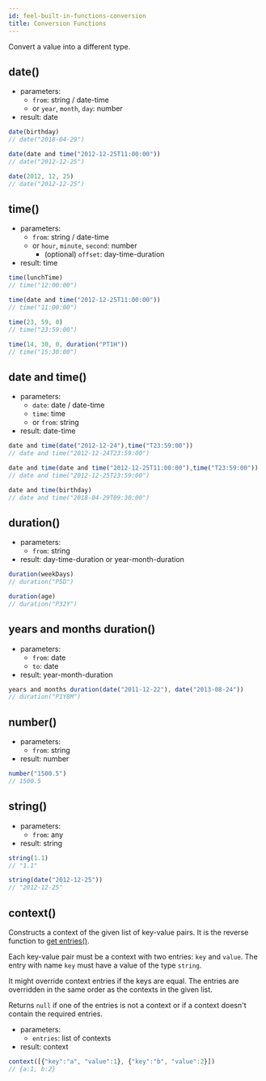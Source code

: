 ```yaml
---
id: feel-built-in-functions-conversion
title: Conversion Functions
---
```


Convert a value into a different type.

## date()

* parameters:
  * `from`: string / date-time
  * or `year`, `month`, `day`: number 
* result: date

```js
date(birthday) 
// date("2018-04-29")

date(date and time("2012-12-25T11:00:00"))
// date("2012-12-25")

date(2012, 12, 25)
// date("2012-12-25")
```

## time()

* parameters:
  * `from`: string / date-time
  * or `hour`, `minute`, `second`: number 
    * (optional) `offset`: day-time-duration
* result: time

```js
time(lunchTime) 
// time("12:00:00")

time(date and time("2012-12-25T11:00:00"))
// time("11:00:00")

time(23, 59, 0)
// time("23:59:00")

time(14, 30, 0, duration("PT1H"))
// time("15:30:00")
```

## date and time()

* parameters:
  * `date`: date / date-time
  * `time`: time
  * or `from`: string 
* result: date-time

```js
date and time(date("2012-12-24"),time("T23:59:00")) 
// date and time("2012-12-24T23:59:00")

date and time(date and time("2012-12-25T11:00:00"),time("T23:59:00"))
// date and time("2012-12-25T23:59:00")

date and time(birthday) 
// date and time("2018-04-29T09:30:00")
```

## duration()

* parameters:
  * `from`: string
* result: day-time-duration or year-month-duration

```js
duration(weekDays)
// duration("P5D")

duration(age)
// duration("P32Y")
```

## years and months duration()

* parameters:
  * `from`: date
  * `to`: date
* result: year-month-duration

```js
years and months duration(date("2011-12-22"), date("2013-08-24"))
// duration("P1Y8M")
```

## number()

* parameters:
  * `from`: string
* result: number

```js
number("1500.5") 
// 1500.5
```

## string()

* parameters:
  * `from`: any
* result: string

```js
string(1.1) 
// "1.1"

string(date("2012-12-25"))
// "2012-12-25"
```

## context()

Constructs a context of the given list of key-value pairs. It is the reverse function to [get entries()](feel-built-in-functions-context.md#get-entries).

Each key-value pair must be a context with two entries: `key` and `value`. The entry with name `key` must have a value of the type `string`.

It might override context entries if the keys are equal. The entries are overridden in the same order as the contexts in the given list.    

Returns `null` if one of the entries is not a context or if a context doesn't contain the required entries.

* parameters:
  * `entries`: list of contexts 
* result: context  

```js
context([{"key":"a", "value":1}, {"key":"b", "value":2}])
// {a:1, b:2}
```
